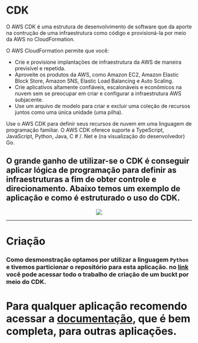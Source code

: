 # CDK

O AWS CDK é uma estrutura de desenvolvimento de software que da aporte na contrução de uma infraestrutura como código e provisioná-la por meio da AWS no CloudFormation.

O AWS CloudFormation permite que você:

* Crie e provisione implantações de infraestrutura da AWS de maneira previsível e repetida.
* Aproveite os produtos da AWS, como Amazon EC2, Amazon Elastic Block Store, Amazon SNS, Elastic Load Balancing e Auto Scaling.
* Crie aplicativos altamente confiáveis, escalonáveis ​​e econômicos na nuvem sem se preocupar em criar e configurar a infraestrutura AWS subjacente.
* Use um arquivo de modelo para criar e excluir uma coleção de recursos juntos como uma única unidade (uma pilha).

Use o AWS CDK para definir seus recursos de nuvem em uma linguagem de programação familiar. O AWS CDK oferece suporte a TypeScript, JavaScript, Python, Java, C # /. Net e (na visualização do desenvolvedor) Go.

O grande ganho de utilizar-se o CDK é conseguir aplicar lógica de programação para definir as infraestruturas a fim de obter controle e direcionamento. Abaixo temos um exemplo de aplicação e como é estruturado o uso do CDK.
--

<center><img src = 'https://docs.aws.amazon.com/cdk/latest/guide/images/AppStacks.png' ></center>

---

# Criação

### Como desmonstração optamos por utilizar a linguagem `Python` e tivemos particionar o repositório para esta aplicação. no [link](https://github.com/Tiao553/infra-as-a-CDK) você pode acessar todo o trabalho de criação de um buckt por meio do CDK.

# Para qualquer aplicação recomendo acessar a [documentação](https://docs.aws.amazon.com/cdk/latest/guide/getting_started.html), que é bem completa, para outras aplicações.

